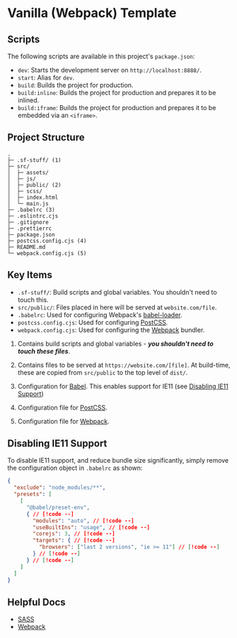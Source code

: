 # Vanilla (Webpack) Template

## Scripts

The following scripts are available in this project's `package.json`:

- `dev`: Starts the development server on `http://localhost:8888/`.
- `start`: Alias for `dev`.
- `build`: Builds the project for production.
- `build:inline`: Builds the project for production and prepares it to be inlined.
- `build:iframe`: Builds the project for production and prepares it to be embedded via an `<iframe>`.

## Project Structure

```
.
├─ .sf-stuff/ (1)
├─ src/
│  ├─ assets/
│  ├─ js/
│  ├─ public/ (2)
│  ├─ scss/
│  ├─ index.html
│  └─ main.js
├─ .babelrc (3)
├─ .eslintrc.cjs
├─ .gitignore
├─ .prettierrc
├─ package.json
├─ postcss.config.cjs (4)
├─ README.md
└─ webpack.config.cjs (5)
```

## Key Items

- `.sf-stuff/`: Build scripts and global variables. You shouldn't need to touch this.
- `src/public/`: Files placed in here will be served at `website.com/file`.
- `.babelrc`: Used for configuring Webpack's [babel-loader](https://webpack.js.org/loaders/babel-loader/).
- `postcss.config.cjs`: Used for configuring [PostCSS](https://postcss.org/).
- `webpack.config.cjs`: Used for configuring the [Webpack]() bundler.

1. Contains build scripts and global variables - _**you shouldn't need to touch these files**_.

2. Contains files to be served at `https://website.com/[file]`. At build-time, these are copied from `src/public` to the top level of `dist/`.

3. Configuration for [Babel](https://babeljs.io/docs/en/). This enables support for IE11 (see [Disabling IE11 Support](#disabling-ie11-support))

4. Configuration file for [PostCSS](https://postcss.org/).

5. Configuration file for [Webpack](https://webpack.js.org/).

## Disabling IE11 Support

To disable IE11 support, and reduce bundle size significantly, simply remove the configuration object in `.babelrc` as shown:

<!-- prettier-ignore -->
```json
{
  "exclude": "node_modules/**",
  "presets": [
    [
      "@babel/preset-env",
      { // [!code --]
        "modules": "auto", // [!code --]
        "useBuiltIns": "usage", // [!code --]
        "corejs": 3, // [!code --]
        "targets": { // [!code --]
          "browsers": ["last 2 versions", "ie >= 11"] // [!code --]
        } // [!code --]
      } // [!code --]
    ]
  ]
}
```

## Helpful Docs

- [SASS](https://sass-lang.com/documentation/)
- [Webpack](https://webpack.js.org/)
